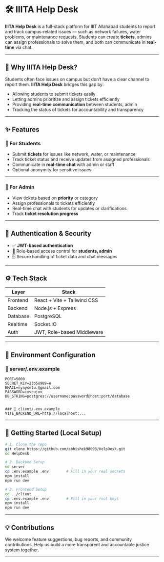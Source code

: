 # 🛠️ IIITA Help Desk

**IIITA Help Desk** is a full-stack platform for IIIT Allahabad students to report and track campus-related issues — such as network failures, water problems, or maintenance requests. Students can create **tickets**, admins can assign professionals to solve them, and both can communicate in **real-time** via chat.  

---

## 🧠 Why IIITA Help Desk?

Students often face issues on campus but don’t have a clear channel to report them. **IIITA Help Desk** bridges this gap by:  
- Allowing students to submit tickets easily  
- Letting admins prioritize and assign tickets efficiently  
- Providing **real-time communication** between students, admin
- Tracking the status of tickets for accountability and transparency  

---

## ✨ Features

### 👤 For Students
- Submit **tickets** for issues like network, water, or maintenance  
- Track ticket status and receive updates from assigned professionals  
- Communicate in **real-time chat** with admin or staff  
- Optional anonymity for sensitive issues  

---

### 👮 For Admin
- View tickets based on **priority** or category  
- Assign professionals to tickets efficiently  
- Real-time chat with students for updates or clarifications  
- Track **ticket resolution progress**  


---

## 🔐 Authentication & Security
- ✅ **JWT-based authentication**  
- 🎫 Role-based access control for **students, admin**  
- 🗄️ Secure handling of ticket data and chat messages  

---

## ⚙️ Tech Stack

| Layer        | Stack                                |
|--------------|--------------------------------------|
| Frontend     | React + Vite + Tailwind CSS           |
| Backend      | Node.js + Express                     |
| Database     | PostgreSQL                            |
| Realtime     | Socket.IO                             |
| Auth         | JWT, Role-based Middleware            |

---

## 📁 Environment Configuration

### 📄 server/.env.example

```env
PORT=5000
SECRET_KEY=23o5u989=e
EMAIL=nyaysetu.@gmail.com
PASSWORD=ixvcujxv
DB_STRING=postgres://username:password@host:port/database


### 📄 client/.env.example
VITE_BACKEND_URL=http://localhost:...

```

---

## 🚀 Getting Started (Local Setup)

```bash
# 1. Clone the repo
git clone https://github.com/abhishek98093/HelpDesk.git
cd HelpDesk

# 2. Backend Setup
cd server
cp .env.example .env        # Fill in your real secrets
npm install
npm run dev

# 3. Frontend Setup
cd ../client
cp .env.example .env        # Fill in your real keys
npm install
npm run dev
```

---

## 💡 Contributions

We welcome feature suggestions, bug reports, and community contributions. Help us build a more transparent and accountable justice system together.

---

